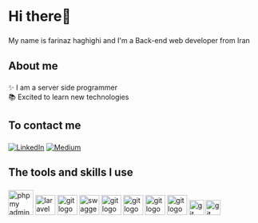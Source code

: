 <h1 align="left">Hi there👋</h1>

###

<p align="left">My name is farinaz haghighi and I'm a Back-end web developer from Iran</p>

###

<h2 align="left">About me</h2>

###

<p align="left">✨ I am a server side programmer<br>📚 Excited to learn new technologies</p>

<h2>To contact me</h2>

###

<div align="left">

[![LinkedIn](https://img.shields.io/badge/Gmail-EA4335?logo=gmail&logoColor=white)](mailto:farinaz.haghighi314@gmail.com)
[![Medium](https://img.shields.io/badge/Telegram-229ED9?logo=telegram&logoColor=white)](https://t.me/back_end_developer_php)

</div>

<h2 align="left">The tools and skills I use</h2>

###

<div align="left">
<img src="https://www.cdnlogo.com/logos/p/44/php.svg" height="50" alt="php my admin logo"/>
  <img src="https://www.cdnlogo.com/logos/l/47/laravel.svg" height="40" alt="laravel" />
 <img src="https://www.cdnlogo.com/logos/d/41/docker.svg" height="40" alt="git logo"  />
  <img src="https://cdn.jsdelivr.net/gh/devicons/devicon@latest/icons/swagger/swagger-original.svg" height="40" alt="swagger" />
  <img src="https://cdn.jsdelivr.net/gh/devicons/devicon/icons/git/git-original.svg" height="40" alt="git logo"  />
  <img src="https://www.cdnlogo.com/logos/p/61/phpstorm.svg" height="40" alt="git logo"  />
  <img src="https://www.cdnlogo.com/logos/m/10/mysql.svg" height="40" alt="git logo"  />
  <img src="https://www.cdnlogo.com/logos/p/20/postman.svg" height="40" alt="git logo"  />
  <img src="https://www.cdnlogo.com/logos/v/69/vue.svg" height="30" alt="git logo"  />
  <img src="https://www.cdnlogo.com/logos/p/36/phpmyadmin.svg" height="30" alt="git logo"  />
</div>

###